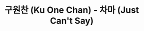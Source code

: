 ---
layout: page
title: 구원찬 (Ku One Chan) - 차마 (Just Can't Say)
description: Where is the moment we needed the most?
link: https://www.youtube.com/embed/oH6fujqzhqc?si=bRb3OB_xZrYxjTWC
importance: 22
category: [Video Production, Singing]
---